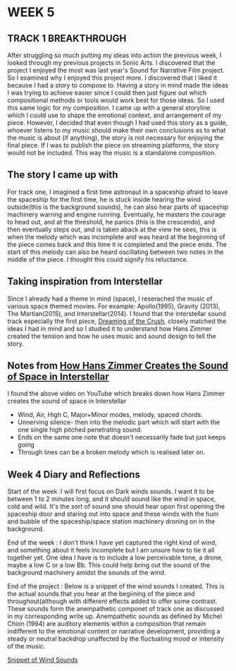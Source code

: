 # WEEK 5 

## TRACK 1 BREAKTHROUGH 

After struggling so much putting my ideas into action the previous week, I looked through my previous projects in Sonic Arts. I discovered that the project I enjoyed the most was last year's Sound for Narrative Film project. So I examined why I enjoyed this project more. I discovered that I liked it because I had a story to compose to. Having a story in mind made the ideas I was trying to achieve easier since I could then just figure out which compositional methods or tools would work best for those ideas. So I used this same logic for my composition. I came up with a general storyline which I could use to shape the emotional context, and arrangement of my piece. However, I decided that even though I had used this story as a guide, whoever listens to my music should make their own conclusions as to what the music is about (if anything), the story is not necessary for enjoying the final piece. If I was to publish the piece on streaming platforms, the story would not be included. This way the music is a standalone composition. 

## The story I came up with 

For track one, I imagined a first time astronaut in a spaceship afraid to leave the spaceship for the first time, he is stuck inside hearing the wind outside(this is the background sounds), he can also hear parts of spaceship machinery warring and engine running. Eventually, he masters the courage to head out, and at the threshold, he panics (this is the crescendo), and then eventually steps out, and is taken aback at the view he sees, this is when the melody which was incomplete and was heard at the beginning of the piece comes back and this time it is completed and the piece ends. The start of this melody can also be heard oscillating between two notes in the middle of the piece. I thought this could signify his reluctance. 

## Taking inspiration from Interstellar

Since I already had a theme in mind (space), I reserached the music of various space themed movies. For example: Apollo(1995), Gravity (2013), The Martian(2015), and Interstellar(2014). I found that the interstellar sound track especially the first piece, [Dreaming of the Crush](https://www.youtube.com/watch?v=kQwxecp_TVA&t=3s&ab_channel=WaterTowerMusic), closely matched the ideas I had in mind and so I studied it to understand how Hans Zimmer created the tension and how he uses music and sound design to tell the story. 

## Notes from [How Hans Zimmer Creates the Sound of Space in Interstellar](https://www.youtube.com/watch?v=00Vz7ybWp_c&t=3s&ab_channel=TheDaydreamSound)

I found the above video on YouTube which breaks down how Hans Zimmer creates the sound of space in Interstellar
- Wind, Air, High C, Major+Minor modes, melody, spaced chords. 
- Unnerving silence- then into the melodic part which will start with the one single high pitched penetrating sound. 
- Ends on the same one note that doesn't necessarily fade but just keeps going
- Through lines can be a broken melody which is realised later on. 

## Week 4 Diary and Reflections 

Start of the week :I will first focus on Dark winds sounds. I want it to be between 1 to 2 minutes long, and it should sound like the wind in space, cold and wild. It's the sort of sound one should hear upon first opening the spaceship door and staring out into space and these winds with the hum and bubble of the spaceship/space station machinery droning on in the background. 

End of the week : I don't think I have yet captured the right kind of wind, and something about it feels incomplete but I am unsure how to tie it all together yet. One idea I have is to include a low perceivable tone, a drone, maybe a low C or a low Bb. This could help bring out the sound of the background machinery amidst the sounds of the wind. 

End of the project : Below is a snippet of the wind sounds I created. This is the actual sounds that you hear at the begiining of the piece and throughout(although with different effects added to offer some contrast. These sounds form the anempathetic componet of track one as discussed in my corresponding write up. Anempathetic sounds as defined by Michel Chion (1994) are auditory elements within a composition that remain indifferent to the emotional content or narrative development, providing a steady or neutral backdrop unaffected by the fluctuating mood or intensity of the music.

[Snippet of Wind Sounds](https://soundcloud.com/2504822k/snippet-of-wind-sounds)
